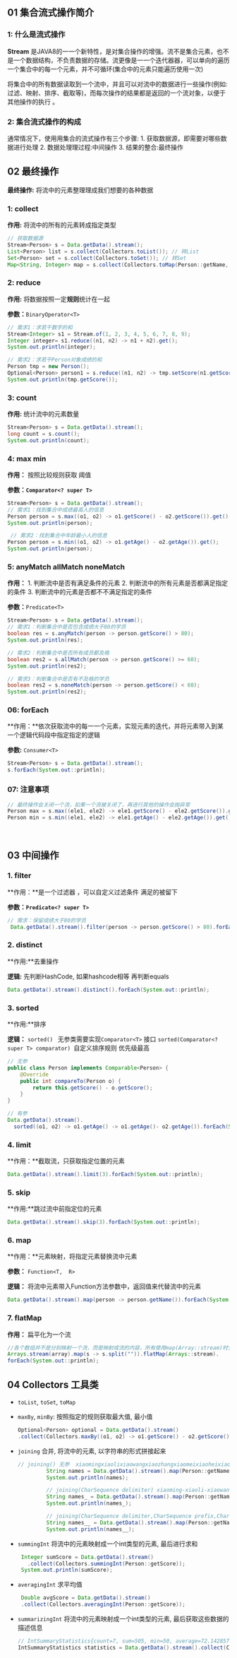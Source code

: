 ## 01 集合流式操作简介

### 1: 什么是流式操作

**Stream** 是JAVA8的⼀一个新特性，是对集合操作的增强。流不是集合元素，也不是⼀个数据结构，不负责数据的存储。流更像是⼀一个迭代器器，可以单向的遍历⼀个集合中的每⼀个元素，并不可循环(集合中的元素只能遍历使用一次) 

将集合中的所有数据读取到⼀个流中，并且可以对流中的数据进行⼀些操作(例如:过滤、映射、排序、截取等)，⽽每次操作的结果都是返回的⼀个流对象，以便于其他操作的执行 。

### 2:  集合流式操作的构成

 通常情况下，使⽤用集合的流式操作有三个步骤: 
 	1. 获取数据源，即需要对哪些数据进⾏处理 
 	2. 数据处理理过程:中间操作
 	3. 结果的整合:最终操作

## 02 最终操作

**最终操作:** 将流中的元素整理理成我们想要的各种数据



### 1: collect

**作用:** 将流中的所有的元素转成指定类型

```java
// 获取数据源
Stream<Person> s = Data.getData().stream();
List<Person> list = s.collect(Collectors.toList()); // 转List
Set<Person> set = s.collect(Collectors.toSet()); // 转Set
Map<String, Integer> map = s.collect(Collectors.toMap(Person::getName, Person::getScore)); // 转map
```



### 2: reduce

**作用:** 将数据按照一定**规则**统计在一起

**参数：**`BinaryOperator<T>`

```java
// 需求1：求若干数字的和
Stream<Integer> s1 = Stream.of(1, 2, 3, 4, 5, 6, 7, 8, 9);
Integer integer= s1.reduce((n1, n2) -> n1 + n2).get();
System.out.println(integer);

// 需求2：求若干Person对象成绩的和
Person tmp = new Person();
Optional<Person> person1 = s.reduce((n1, n2) -> tmp.setScore(n1.getScore() + n2.getScore()));
System.out.println(tmp.getScore());
```



### 3: count

**作用:**  统计流中的元素数量 

```java
Stream<Person> s = Data.getData().stream();
long count = s.count();
System.out.println(count);
```



### 4: max  min

**作用：**  按照比较规则获取 阈值 

**参数：`Comparator<? super T> `**

```java
Stream<Person> s = Data.getData().stream();
// 需求1：找到集合中成绩最高人的信息
Person person = s.max((o1, o2) -> o1.getScore() - o2.getScore()).get();
System.out.println(person);

 // 需求2：找到集合中年龄最小人的信息
Person person = s.min((o1, o2) -> o1.getAge() - o2.getAge()).get();
System.out.println(person);
```



### 5: anyMatch  allMatch  noneMatch

**作用：** 1. 判断流中是否有满足条件的元素    2. 判断流中的所有元素是否都满足指定的条件  3. 判断流中的元素是否都不不满足指定的条件 

**参数：**`Predicate<T> `

```java
Stream<Person> s = Data.getData().stream();
// 需求1：判断集合中是否包含成绩大于80的学员
boolean res = s.anyMatch(person -> person.getScore() > 80);
System.out.println(res);

// 需求2：判断集合中是否所有成员都及格
boolean res2 = s.allMatch(person -> person.getScore() >= 60);
System.out.println(res2);

// 需求3：判断集合中是否有不及格的学员
boolean res2 = s.noneMatch(person -> person.getScore() < 60);
System.out.println(res2);
```



### 06: forEach

**作用：**依次获取流中的每⼀一个元素，实现元素的迭代，并将元素带入到某⼀个逻辑代码段中指定指定的逻辑 

**参数:** `Consumer<T> `

```java
Stream<Person> s = Data.getData().stream();
s.forEach(System.out::println);
```



### 07: 注意事项

```java
// 最终操作会关闭一个流，如果一个流被关闭了，再进行其他的操作会抛异常
Person max = s.max((ele1, ele2) -> ele1.getScore() - ele2.getScore()).get();
Person min = s.min((ele1, ele2) -> ele1.getAge() - ele2.getAge()).get();
```

​	

## 03  中间操作

### 1. filter

**作用：**是一个过滤器 ，可以自定义过滤条件 满足的被留下

**参数：`Predicate<? super T> `**

```java
// 需求：保留成绩大于80的学员
 Data.getData().stream().filter(person -> person.getScore() > 80).forEach(System.out::println);
```

### 2. distinct

**作用:**去重操作

**逻辑:** 先判断HashCode,    如果hashcode相等 再判断equals

```java
Data.getData().stream().distinct().forEach(System.out::println);
```

### 3. sorted

**作用:**排序

**逻辑：** `sorted() ` 无参类需要实现`Comparator<T>` 接口
			`sorted(Comparator<? super T> comparator) `自定义排序规则  优先级最高

```java
// 无参
public class Person implements Comparable<Person> {
    @Override
    public int compareTo(Person o) {
        return this.getScore() - o.getScore();
    }
}

// 有参
Data.getData().stream().
  sorted((o1, o2) -> o1.getAge() -> o1.getAge()- o2.getAge()).forEach(System.out::println);
```

### 4. limit

**作用：**截取流，只获取指定位置的元素

```java
Data.getData().stream().limit(3).forEach(System.out::println);
```

### 5. skip

 **作用:**跳过流中前指定位的元素 

```java
Data.getData().stream().skip(3).forEach(System.out::println);
```

### 6. map

**作用：**元素映射，将指定元素替换流中元素

**参数：** `Function<T,  R> `

**逻辑：** 将流中元素带入Function方法参数中，返回值来代替流中的元素

```java
Data.getData().stream().map(person -> person.getName()).forEach(System.out::println);
```

### 7. flatMap

**作用：** 扁平化为一个流

```java
//各个数组并不是分别映射一个流，而是映射成流的内容，所有使用map(Array::stream)时生成的单个流被合并起来，即扁平化为一个流
Arrays.stream(array).map(s -> s.split("")).flatMap(Arrays::stream).
forEach(System.out::println);
```

## 04 Collectors 工具类

* `toList`, `toSet`, `toMap` 

* `maxBy`, `minBy`: 按照指定的规则获取最大值, 最小值

  ```java
  Optional<Person> optional = Data.getData().stream()
  .collect(Collectors.maxBy((o1, o2) -> o1.getScore() - o2.getScore()));
  ```

* `joining`  合并, 将流中的元素, 以字符串的形式拼接起来

  ```java
  // joining() 无参  xiaomingxiaolixiaowangxiaozhangxiaomeixiaoheixiaohei
           String names = Data.getData().stream().map(Person::getName).collect(Collectors.joining());
           System.out.println(names);
  
           // joining(CharSequence delimiter) xiaoming-xiaoli-xiaowang-xiaozhang-xiaomei-xiaohei-xiaohei
           String names_ = Data.getData().stream().map(Person::getName).collect(Collectors.joining("-"));
           System.out.println(names_);
  
           // joining(CharSequence delimiter,CharSequence prefix,CharSequence suffix)  {xiaoming-xiaoli-xiaowang-xiaozhang-xiaomei-xiaohei-xiaohei}
           String names__ = Data.getData().stream().map(Person::getName).collect(Collectors.joining("-", "{", "}"));
           System.out.println(names__);
  ```

* `summingInt`   将流中的元素映射成一个int类型的元素, 最后进行求和

    ```java
     Integer sumScore = Data.getData().stream()
       .collect(Collectors.summingInt(Person::getScore));
     System.out.println(sumScore);
    ```
    
* `averagingInt`  求平均值
  
  ```java
   Double avgScore = Data.getData().stream()
   .collect(Collectors.averagingInt(Person::getScore));
  ```

* `summarizingInt` 将流中的元素映射成一个int类型的元素, 最后获取这些数据的描述信息

  ```java
  // IntSummaryStatistics{count=7, sum=505, min=50, average=72.142857, max=100}
  IntSummaryStatistics statistics = Data.getData().stream().collect(Collectors.summarizingInt(Person::getScore));
  ```
  